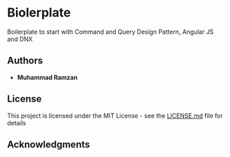 # Biolerplate

Boilerplate to start with Command and Query Design Pattern, Angular JS and DNX 

## Authors

* **Muhammad Ramzan**

## License

This project is licensed under the MIT License - see the [LICENSE.md](LICENSE.md) file for details

## Acknowledgments
